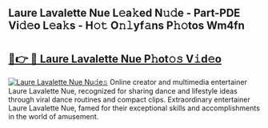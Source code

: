 ## Laure Lavalette Nue L𝚎a𝚔ed N𝚞𝚍e - Part-PDE Vi𝚍𝚎o L𝚎a𝚔s - H𝚘𝚝 O𝚗𝚕yf𝚊ns P𝚑𝚘tos Wm4fn

# <h2><a href="http://kf90f5.oniu.top/?m=Laure+Lavalette+Nue">🔗👉 🔴 Laure Lavalette Nue P𝚑ot𝚘𝚜 V𝚒d𝚎o</a></h2>

[![Laure Lavalette Nue Nu𝚍e𝚜](https://i.imgur.com/0qMVB7G.gif)](http://kf90f5.oniu.top/?m=Laure+Lavalette+Nue)
Online creator and multimedia entertainer Laure Lavalette Nue, recognized for sharing dance and lifestyle ideas through viral dance routines and compact clips. Extraordinary entertainer Laure Lavalette Nue, famed for their exceptional skills and accomplishments in the world of amusement.  
